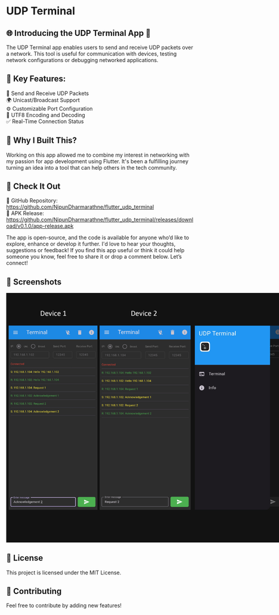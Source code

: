 # UDP Terminal

## 🌐 Introducing the UDP Terminal App 🚀
The UDP Terminal app enables users to send and receive UDP packets over a network. This tool is useful for communication with devices, testing network configurations or debugging networked applications.

## 🔑 Key Features:
📡 Send and Receive UDP Packets  
🌍 Unicast/Broadcast Support  
⚙️ Customizable Port Configuration  
🔡 UTF8 Encoding and Decoding  
✅ Real-Time Connection Status  

## 🌟 Why I Built This?
Working on this app allowed me to combine my interest in networking with my passion for app development using Flutter. It's been a fulfilling journey turning an idea into a tool that can help others in the tech community.

## 📂 Check It Out
🔗 GitHub Repository: https://github.com/NipunDharmarathne/flutter_udp_terminal  
📱 APK Release: https://github.com/NipunDharmarathne/flutter_udp_terminal/releases/download/v0.1.0/app-release.apk  

The app is open-source, and the code is available for anyone who’d like to explore, enhance or develop it further. I'd love to hear your thoughts, suggestions or feedback! If you find this app useful or think it could help someone you know, feel free to share it or drop a comment below. Let’s connect!

## 📸 Screenshots
<div style="display: flex; justify-content: space-around;">
  <img src="docs/images/1.png" width="500" />
  <img src="docs/images/2.png" width="500" />
  <img src="docs/images/3.png" width="500" />
</div>


## 📜 License
This project is licensed under the MIT License.

## 🚀 Contributing
Feel free to contribute by adding new features!
